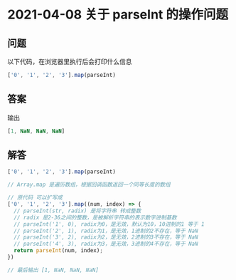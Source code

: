 # 2021-04-08 关于 parseInt 的操作问题

## 问题

以下代码，在浏览器里执行后会打印什么信息

```js
['0', '1', '2', '3'].map(parseInt) 
```

## 答案

输出

```js
[1, NaN, NaN, NaN]
```


## 解答


```js
['0', '1', '2', '3'].map(parseInt) 

// Array.map 是遍历数组，根据回调函数返回一个同等长度的数组

// 原代码 可以扩写成
['0', '1', '2', '3'].map((num, index) => {
  // parseInt(str, radix) 是将字符串 转成整数
  // radix 是2-36之间的整数，是被解析字符串的表示数字进制基数
  // parseInt('1', 0), radix为0，是无效，默认为10，10进制的1 等于 1
  // parseInt('2', 1), radix为1，是无效，1进制的2不存在，等于 NaN
  // parseInt('3', 2), radix为2，是无效，2进制的3不存在，等于 NaN
  // parseInt('4', 3), radix为3，是无效，3进制的4不存在，等于 NaN
  return parseInt(num, index);
}) 

// 最后输出 [1, NaN, NaN, NaN]
```